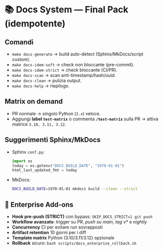 # 📚 Docs System — Final Pack (idempotente)

## Comandi
- `make docs-generate` → build auto-detect (Sphinx/MkDocs/script custom).
- `make docs-idem-soft` → check non bloccante (pre-commit).
- `make docs-idem-strict` → check bloccante (CI/PR).
- `make docs-scan` → scan anti-timestamp/hash/uuid.
- `make docs-clean` → pulizia output.
- `make docs-help` → riepilogo.

## Matrix on demand
- PR normale → singolo Python (`3.x`) veloce.
- Aggiungi **label `test-matrix`** o commenta **`/test-matrix`** sulla PR → attiva matrice `3.10, 3.11, 3.12`.

## Suggerimenti Sphinx/MkDocs
- Sphinx `conf.py`:
  ```python
  import os
  today = os.getenv("DOCS_BUILD_DATE", "1970-01-01")
  html_last_updated_fmt = today
  ```

* MkDocs:

  ```bash
  DOCS_BUILD_DATE=1970-01-01 mkdocs build --clean --strict
  ```

## 🧩 Enterprise Add-ons
- **Hook pre-push (STRICT)** con bypass: `SKIP_DOCS_STRICT=1 git push`
- **Workflow avanzato**: trigger su *PR*, *push su main*, *tag v\** e *nightly*
- **Concurrency** CI per evitare run sovrapposti
- **Artifact retention** 10 giorni per i diff
- **Template matrix** Python (3.10/3.11/3.12) opzionale
- **Rollback** sicuro: `bash scripts/docs_enterprise_rollback.sh`
